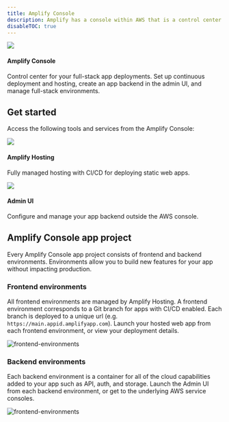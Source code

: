 ```yaml
---
title: Amplify Console
description: Amplify has a console within AWS that is a control center for your full-stack app.
disableTOC: true
---
```


<amplify-responsive-grid columns="1" class="margin-top-lg margin-bottom-lg">
  <docs-card external url="https://console.aws.amazon.com/amplify/home" class="border-radius" container-tag="amplify-external-link">
    <img slot="graphic" src="~/assets/logo-dark.svg" />
    <h4 slot="heading">Amplify Console</h4>
    <p slot="description">
      Control center for your full-stack app deployments. Set up continuous deployment and hosting, create an app backend in the admin UI, and manage full-stack environments.
    </p>
  </docs-card>
</amplify-responsive-grid>

## Get started

Access the following tools and services from the Amplify Console:

<amplify-responsive-grid columns="2" class="margin-top-lg margin-bottom-lg">
      <docs-card external url="https://docs.aws.amazon.com/amplify/latest/userguide/welcome.html" class="border-radius" container-tag="amplify-external-link">
        <img slot="graphic" src="~/assets/console.png" />
        <h4 slot="heading">Amplify Hosting</h4>
        <p slot="description">
          Fully managed hosting with CI/CD for deploying static web apps.
        </p>
      </docs-card>
      <docs-card url="~/console/adminui/start.md" class="border-radius">
        <img slot="graphic" src="~/assets/cli.png" />
        <h4 slot="heading">Admin UI</h4>
        <p slot="description">
        Configure and manage your app backend outside the AWS console.
        </p>
      </docs-card>
</amplify-responsive-grid>


## Amplify Console app project

Every Amplify Console app project consists of frontend and backend environments. Environments allow you to build new features for your app without impacting production.

### Frontend environments

All frontend environments are managed by Amplify Hosting. A frontend environment corresponds to a Git branch for apps with CI/CD enabled. Each branch is deployed to a unique url (e.g. `https://main.appid.amplifyapp.com`). Launch your hosted web app from each frontend environment, or view your deployment details.

![frontend-environments](~/images/console/frontend-envs.gif)

### Backend environments

Each backend environment is a container for all of the cloud capabilities added to your app such as API, auth, and storage. Launch the Admin UI from each backend environment, or get to the underlying AWS service consoles.

![frontend-environments](~/images/console/backend-envs.gif)